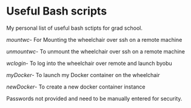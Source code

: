 # Useful Bash scripts 
My personal list of useful bash sctipts for grad school. 

*mountwc*- For Mounting the wheelchair over ssh on a remote machine 

*unmountwc*- To unmount the wheelchair over ssh on a remote machine

*wclogin*- To log into the wheelchair over remote and launch byobu

*myDocker*- To launch my Docker container on the wheelchair

*newDocker*- To create a new docker container instance


Passwords not provided and need to be manually entered for security. 
